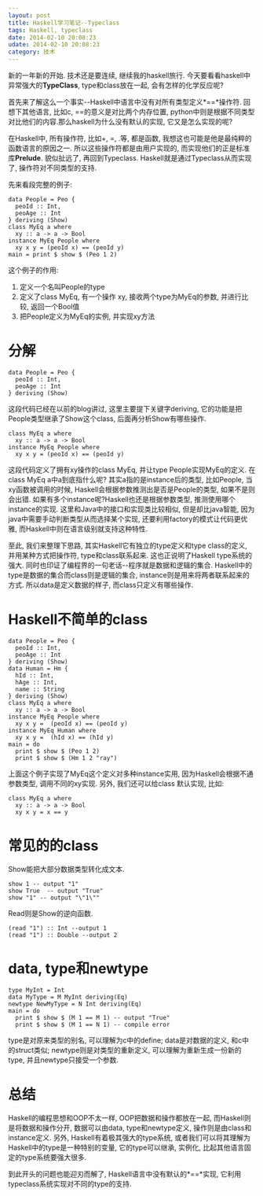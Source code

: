 ```yaml
---
layout: post
title: Haskell学习笔记--Typeclass
tags: Haskell, typeclass
date: 2014-02-10 20:08:23
udate: 2014-02-10 20:08:23
category: 技术
---
```

  
新的一年新的开始. 技术还是要连续, 继续我的haskell旅行. 今天要看看haskell中异常强大的**TypeClass**, type和class放在一起, 会有怎样的化学反应呢?  
  
首先来了解这么一个事实--Haskell中语言中没有对所有类型定义*==*操作符. 回想下其他语言, 比如c, ==的意义是对比两个内存位置, python中则是根据不同类型对比他们的内容.那么haskell为什么没有默认的实现, 它又是怎么实现的呢?  
  
在Haskell中, 所有操作符, 比如+, =, .等, 都是函数, 我想这也可能是他是最纯粹的函数语言的原因之一. 所以这些操作符都是由用户实现的, 而实现他们的正是标准库**Prelude**. 貌似扯远了, 再回到Typeclass. Haskell就是通过Typeclass从而实现了, 操作符对不同类型的支持.  
  
<!-- more --> 
先来看段完整的例子:

    data People = Peo {
      peoId :: Int,
      peoAge :: Int
    } deriving (Show)
    class MyEq a where
      xy :: a -> a -> Bool
    instance MyEq People where
      xy x y = (peoId x) == (peoId y)
    main = print $ show $ (Peo 1 2)
  
这个例子的作用:  
  
1. 定义一个名叫People的type  
2. 定义了class MyEq, 有一个操作 xy, 接收两个type为MyEq的参数, 并进行比较, 返回一个Bool值  
3. 把People定义为MyEq的实例, 并实现xy方法  
  
分解  
=====

    data People = Peo {
      peoId :: Int,
      peoAge :: Int
    } deriving (Show)
    
这段代码已经在以前的blog讲过, 这里主要提下关键字deriving, 它的功能是把People类型继承了Show这个class, 后面再分析Show有哪些操作.  
  
    class MyEq a where
      xy :: a -> a -> Bool
    instance MyEq People where
      xy x y = (peoId x) == (peoId y)

这段代码定义了拥有xy操作的class MyEq, 并让type People实现MyEq的定义. 在class MyEq a中a到底指什么呢? 其实a指的是instance后的类型, 比如People, 当xy函数被调用的时候, Haskell会根据参数推测出是否是People的类型, 如果不是则会出错. 如果有多个instance呢?Haskell也还是根据参数类型, 推测使用哪个instance的实现. 这里和Java中的接口和实现类比较相似, 但是却比java智能, 因为java中需要手动判断类型从而选择某个实现, 还要利用factory的模式让代码更优雅, 而Haskell中则在语言级别就支持这种特性. 
  
至此, 我们来整理下思路, 其实Haskell它有独立的type定义和type class的定义, 并用某种方式把操作符, type和class联系起来. 这也正说明了Haskell type系统的强大. 同时也印证了编程界的一句老话--程序就是数据和逻辑的集合. Haskell中的type是数据的集合而class则是逻辑的集合, instance则是用来将两者联系起来的方式. 所以data是定义数据的样子, 而class只定义有哪些操作. 
  
Haskell不简单的class  
=====  

    data People = Peo {
      peoId :: Int,
      peoAge :: Int
    } deriving (Show)
    data Human = Hm {
      hId :: Int,
      hAge :: Int,
      name :: String
    } deriving (Show)
    class MyEq a where
      xy :: a -> a -> Bool
    instance MyEq People where
      xy x y =  (peoId x) == (peoId y)
    instance MyEq Human where
      xy x y =  (hId x) == (hId y)
    main = do 
      print $ show $ (Peo 1 2)
      print $ show $ (Hm 1 2 "ray")
  
上面这个例子实现了MyEq这个定义对多种instance实用, 因为Haskell会根据不通参数类型, 调用不同的xy实现. 另外, 我们还可以给class 默认实现, 比如:  

    class MyEq a where
      xy :: a -> a -> Bool
      xy x y = x == y
  
  
常见的的class  
=====  
Show能把大部分数据类型转化成文本.  

    show 1 -- output "1"
    show True  -- output "True"
    show "1" -- output "\"1\""

Read则是Show的逆向函数.  

    (read "1") :: Int --output 1
    (read "1") :: Double --output 2
  
data, type和newtype  
=====

    type MyInt = Int
    data MyType = M MyInt deriving(Eq)
    newtype NewMyType = N Int deriving(Eq)
    main = do 
      print $ show $ (M 1 == M 1) -- output "True"
      print $ show $ (M 1 == N 1) -- compile error
  
type是对原来类型的别名, 可以理解为c中的define; data是对数据的定义, 和c中的struct类似; newtype则是对类型的重新定义, 可以理解为重新生成一份新的type, 并且newtype只接受一个参数.
  
总结  
=====  
Haskell的编程思想和OOP不太一样, OOP把数据和操作都放在一起, 而Haskell则是将数据和操作分开, 数据可以由data, type和newtype定义, 操作则是由class和instance定义. 另外, Haskell有着极其强大的type系统, 或者我们可以将其理解为Haskell中的type是一种特别的变量, 它的type可以继承, 实例化, 比起其他语言固定的type系统要强大很多.
  
到此开头的问题也能迎刃而解了, Haskell语言中没有默认的*==*实现, 它利用typeclass系统实现对不同的type的支持.  
